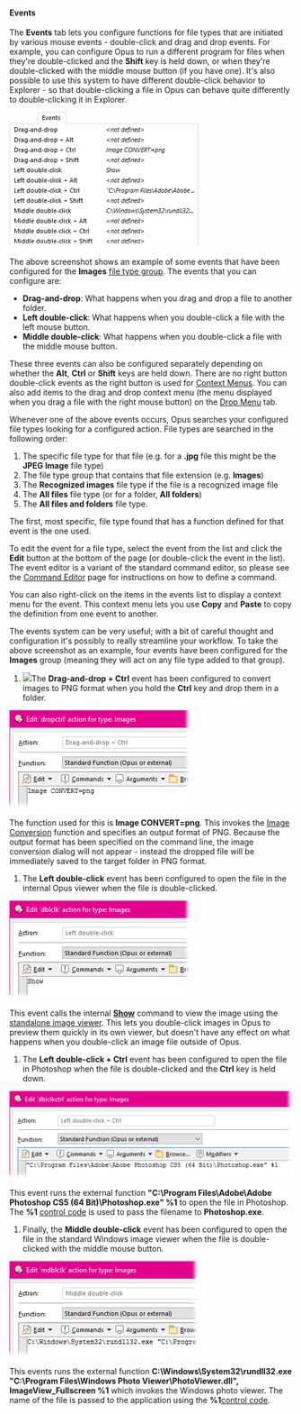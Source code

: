 #### Events

The **Events** tab lets you configure functions for file types that are initiated by various mouse events - double-click and drag and drop events. For example, you can configure Opus to run a different program for files when they're double-clicked and the **Shift** key is held down, or when they're double-clicked with the middle mouse button (if you have one). It's also possible to use this system to have different double-click behavior to Explorer - so that double-clicking a file in Opus can behave quite differently to double-clicking it in Explorer.

![](/Manual/images/media/filetypes_-_events.png) 

The above screenshot shows an example of some events that have been configured for the **Images** [file type group](../file_type_groups.md). The events that you can configure are:

- **Drag-and-drop**: What happens when you drag and drop a file to another folder.
- **Left double-click**: What happens when you double-click a file with the left mouse button.
- **Middle double-click**: What happens when you double-click a file with the middle mouse button.

These three events can also be configured separately depending on whether the **Alt**, **Ctrl** or **Shift** keys are held down. There are no right button double-click events as the right button is used for [Context Menus](context_menu.md). You can also add items to the drag and drop context menu (the menu displayed when you drag a file with the right mouse button) on the [Drop Menu](drop_menu.md) tab.

Whenever one of the above events occurs, Opus searches your configured file types looking for a configured action. File types are searched in the following order:

1.  The specific file type for that file (e.g. for a **.jpg** file this might be the **JPEG Image** file type)
2.  The file type group that contains that file extension (e.g. **Images**)
3.  The **Recognized images** file type if the file is a recognized image file
4.  The **All files** file type (or for a folder, **All folders**)
5.  The **All files and folders** file type.

The first, most specific, file type found that has a function defined for that event is the one used.

To edit the event for a file type, select the event from the list and click the **Edit** button at the bottom of the page (or double-click the event in the list). The event editor is a variant of the standard command editor, so please see the [Command Editor](/Manual/customize/creating_your_own_buttons/command_editor/README.md) page for instructions on how to define a command.

You can also right-click on the items in the events list to display a context menu for the event. This context menu lets you use **Copy** and **Paste** to copy the definition from one event to another.

The events system can be very useful; with a bit of careful thought and configuration it's possibly to really streamline your workflow. To take the above screenshot as an example, four events have been configured for the **Images** group (meaning they will act on any file type added to that group).

1.  ![](/anchor/convertpng/)The **Drag-and-drop + Ctrl** event has been configured to convert images to PNG format when you hold the **Ctrl** key and drop them in a folder.

![](/Manual/images/media/event_-_dropctrl.png)

The function used for this is **Image CONVERT=png**. This invokes the [Image Conversion](/Manual/additional_functionality/image_conversion/README.md) function and specifies an output format of PNG. Because the output format has been specified on the command line, the image conversion dialog will not appear - instead the dropped file will be immediately saved to the target folder in PNG format.

1.  The **Left double-click** event has been configured to open the file in the internal Opus viewer when the file is double-clicked.

![](/Manual/images/media/event_-_dblclk.png)

This event calls the internal **[Show](/Manual/reference/command_reference/internal_commands/show.md)** command to view the image using the [standalone image viewer](/Manual/additional_functionality/viewing_images/README.md). This lets you double-click images in Opus to preview them quickly in its own viewer, but doesn't have any effect on what happens when you double-click an image file outside of Opus.

1.  The **Left double-click + Ctrl** event has been configured to open the file in Photoshop when the file is double-clicked and the **Ctrl** key is held down.

![](/Manual/images/media/event_-_dblclkctrl.png)

This event runs the external function **"C:\Program Files\Adobe\Adobe Photoshop CS5 (64 Bit)\Photoshop.exe" %1** to open the file in Photoshop. The **%1** [control code](/Manual/customize/creating_your_own_buttons/passing_files_to_external_programs.md) is used to pass the filename to **Photoshop.exe**.

1.  Finally, the **Middle double-click** event has been configured to open the file in the standard Windows image viewer when the file is double-clicked with the middle mouse button.

![](/Manual/images/media/event_-_middleclk.png)

This events runs the external function **C:\Windows\System32\rundll32.exe "C:\Program Files\Windows Photo Viewer\PhotoViewer.dll", ImageView_Fullscreen %1** which invokes the Windows photo viewer. The name of the file is passed to the application using the **%1**[control code](/Manual/customize/creating_your_own_buttons/passing_files_to_external_programs.md).

 
